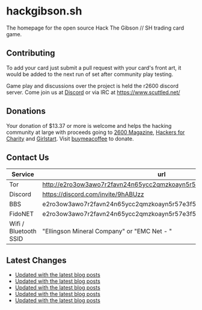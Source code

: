 # hackgibson.sh
The homepage for the open source Hack The Gibson // SH trading card game.


## Contributing

To add your card just submit a pull request with your card's front art, it would be added to the next run of set after community play testing.

Game play and discussions over the project is held the r2600 discord server. Come join us at [Discord](https://discord.com/invite/9hABUzz) or via IRC at https://www.scuttled.net/


## Donations

Your donation of $13.37 or more is welcome and helps the hacking community at large with proceeds going to [2600 Magazine](https://2600.com/), [Hackers for Charity](https://hackersforcharity.org) and [Girlstart](https://girlstart.org).  Visit [buymeacoffee](https://www.buymeacoffee.com/hackgibson.sh) to donate.


## Contact Us

Service | url
-|-
Tor | http://e2ro3ow3awo7r2favn24n65ycc2qmzkoayn5r57e3f56nvjwdcgg32ad.onion
Discord | https://discord.com/invite/9hABUzz
BBS | e2ro3ow3awo7r2favn24n65ycc2qmzkoayn5r57e3f56nvjwdcgg32ad.onion:23
FidoNET | e2ro3ow3awo7r2favn24n65ycc2qmzkoayn5r57e3f56nvjwdcgg32ad.onion:24554
Wifi / Bluetooth SSID | "Ellingson Mineral Company" or "EMC Net - <fidonet address>"

## Latest Changes
<!-- BLOG-POST-LIST:START -->
- [Updated with the latest blog posts](https://github.com/DFW2600/hackgibson.sh/commit/c36550c66af819486d920ed5da0b156fbd781781)
- [Updated with the latest blog posts](https://github.com/DFW2600/hackgibson.sh/commit/59c0da304168c704d317c6c143ae58a9076ef82f)
- [Updated with the latest blog posts](https://github.com/DFW2600/hackgibson.sh/commit/1a174f19c3bd25c24a6faf1545d02115246c3a71)
- [Updated with the latest blog posts](https://github.com/DFW2600/hackgibson.sh/commit/60bdb6eae73e4e5deb6d1f4bb751fdaa7c54d429)
- [Updated with the latest blog posts](https://github.com/DFW2600/hackgibson.sh/commit/8ff88f26a2e143c579023edce1c974e2d413cbfa)
<!-- BLOG-POST-LIST:END -->
